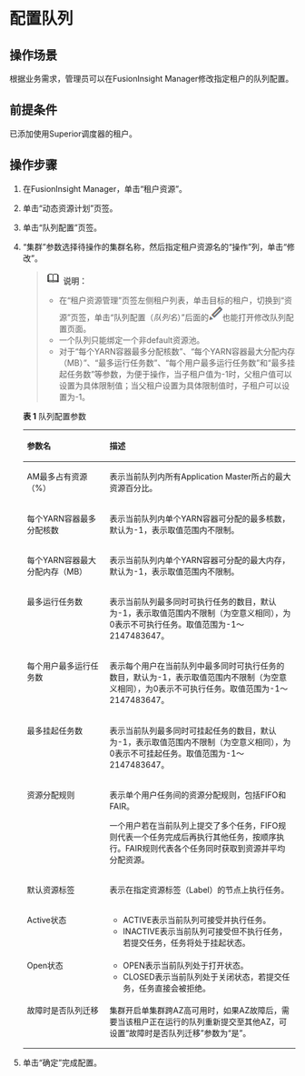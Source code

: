 # 配置队列<a name="admin_guide_000112"></a>

## 操作场景<a name="zh-cn_topic_0263899423_s2276432d802d4b0a91d32ba89e2b811c"></a>

根据业务需求，管理员可以在FusionInsight Manager修改指定租户的队列配置。

## 前提条件<a name="zh-cn_topic_0263899423_sb828b6b939ad4208ac9c07570300c6e1"></a>

已添加使用Superior调度器的租户。

## 操作步骤<a name="zh-cn_topic_0263899423_section95608812530"></a>

1.  在FusionInsight Manager，单击“租户资源”。
2.  单击“动态资源计划”页签。
3.  单击“队列配置”页签。
4.  “集群”参数选择待操作的集群名称，然后指定租户资源名的“操作”列，单击“修改”。

    >![](public_sys-resources/icon-note.gif) **说明：** 
    >-   在“租户资源管理”页签左侧租户列表，单击目标的租户，切换到“资源”页签，单击“队列配置（_队列名_）”后面的![](figures/zh-cn_image_0263899409.png)也能打开修改队列配置页面。
    >-   一个队列只能绑定一个非default资源池。
    >-   对于“每个YARN容器最多分配核数”、“每个YARN容器最大分配内存（MB）”、“最多运行任务数”、“每个用户最多运行任务数”和“最多挂起任务数”等参数，为便于操作，当子租户值为-1时，父租户值可以设置为具体限制值；当父租户设置为具体限制值时，子租户可以设置为-1。

    **表 1**  队列配置参数

    <a name="zh-cn_topic_0263899423_t7e5e0a2f1ab54e63ad6515924dbf6ca5"></a>
    <table><thead align="left"><tr id="zh-cn_topic_0263899423_r5b911308688c49a5a0b88250183ef1a7"><th class="cellrowborder" valign="top" width="30.3%" id="mcps1.2.3.1.1"><p id="zh-cn_topic_0263899423_a77e68c41c8d3458e9ec15dff8b4389c9"><a name="zh-cn_topic_0263899423_a77e68c41c8d3458e9ec15dff8b4389c9"></a><a name="zh-cn_topic_0263899423_a77e68c41c8d3458e9ec15dff8b4389c9"></a>参数名</p>
    </th>
    <th class="cellrowborder" valign="top" width="69.69999999999999%" id="mcps1.2.3.1.2"><p id="zh-cn_topic_0263899423_ad32d600ba56f485f897ea078dfb2a6f8"><a name="zh-cn_topic_0263899423_ad32d600ba56f485f897ea078dfb2a6f8"></a><a name="zh-cn_topic_0263899423_ad32d600ba56f485f897ea078dfb2a6f8"></a>描述</p>
    </th>
    </tr>
    </thead>
    <tbody><tr id="zh-cn_topic_0263899423_r3473e147b7014e8f9696330ced934571"><td class="cellrowborder" valign="top" width="30.3%" headers="mcps1.2.3.1.1 "><p id="zh-cn_topic_0263899423_a0e071743225246a39deaa4aba748e2e2"><a name="zh-cn_topic_0263899423_a0e071743225246a39deaa4aba748e2e2"></a><a name="zh-cn_topic_0263899423_a0e071743225246a39deaa4aba748e2e2"></a>AM最多占有资源（%）</p>
    </td>
    <td class="cellrowborder" valign="top" width="69.69999999999999%" headers="mcps1.2.3.1.2 "><p id="zh-cn_topic_0263899423_a02167f7da7f5421cba63de63a8f06b68"><a name="zh-cn_topic_0263899423_a02167f7da7f5421cba63de63a8f06b68"></a><a name="zh-cn_topic_0263899423_a02167f7da7f5421cba63de63a8f06b68"></a>表示当前队列内所有Application Master所占的最大资源百分比。</p>
    </td>
    </tr>
    <tr id="zh-cn_topic_0263899423_r2f7f1f0bdd6a4e869b9f3824f9d91b7c"><td class="cellrowborder" valign="top" width="30.3%" headers="mcps1.2.3.1.1 "><p id="zh-cn_topic_0263899423_a0f229be407384c179593b1b0b6c27f2f"><a name="zh-cn_topic_0263899423_a0f229be407384c179593b1b0b6c27f2f"></a><a name="zh-cn_topic_0263899423_a0f229be407384c179593b1b0b6c27f2f"></a>每个YARN容器最多分配核数</p>
    </td>
    <td class="cellrowborder" valign="top" width="69.69999999999999%" headers="mcps1.2.3.1.2 "><p id="zh-cn_topic_0263899423_adaae04f2aa3a4cc3bf505090199c2097"><a name="zh-cn_topic_0263899423_adaae04f2aa3a4cc3bf505090199c2097"></a><a name="zh-cn_topic_0263899423_adaae04f2aa3a4cc3bf505090199c2097"></a>表示当前队列内单个YARN容器可分配的最多核数，默认为-1，表示取值范围内不限制。</p>
    </td>
    </tr>
    <tr id="zh-cn_topic_0263899423_r8533f3a3cd9143acb3df22f50fa0d9f2"><td class="cellrowborder" valign="top" width="30.3%" headers="mcps1.2.3.1.1 "><p id="zh-cn_topic_0263899423_aad0cdf97b8e34713acbe48752134b638"><a name="zh-cn_topic_0263899423_aad0cdf97b8e34713acbe48752134b638"></a><a name="zh-cn_topic_0263899423_aad0cdf97b8e34713acbe48752134b638"></a>每个YARN容器最大分配内存（MB）</p>
    </td>
    <td class="cellrowborder" valign="top" width="69.69999999999999%" headers="mcps1.2.3.1.2 "><p id="zh-cn_topic_0263899423_ada1e159e65fb428b812a01b0f407b0ff"><a name="zh-cn_topic_0263899423_ada1e159e65fb428b812a01b0f407b0ff"></a><a name="zh-cn_topic_0263899423_ada1e159e65fb428b812a01b0f407b0ff"></a>表示当前队列内单个YARN容器可分配的最大内存，默认为-1，表示取值范围内不限制。</p>
    </td>
    </tr>
    <tr id="zh-cn_topic_0263899423_raf34940bfa21483dbca72c23a96a5474"><td class="cellrowborder" valign="top" width="30.3%" headers="mcps1.2.3.1.1 "><p id="zh-cn_topic_0263899423_a0616caf57b554d0aa4758fe80adb8ca0"><a name="zh-cn_topic_0263899423_a0616caf57b554d0aa4758fe80adb8ca0"></a><a name="zh-cn_topic_0263899423_a0616caf57b554d0aa4758fe80adb8ca0"></a>最多运行任务数</p>
    </td>
    <td class="cellrowborder" valign="top" width="69.69999999999999%" headers="mcps1.2.3.1.2 "><p id="zh-cn_topic_0263899423_a2c9ace6365a54ebc9b87360dbf5b3d6a"><a name="zh-cn_topic_0263899423_a2c9ace6365a54ebc9b87360dbf5b3d6a"></a><a name="zh-cn_topic_0263899423_a2c9ace6365a54ebc9b87360dbf5b3d6a"></a>表示当前队列最多同时可执行任务的数目，默认为-1，表示取值范围内不限制（为空意义相同），为0表示不可执行任务。取值范围为-1～2147483647。</p>
    </td>
    </tr>
    <tr id="zh-cn_topic_0263899423_r144ff8351f5446dca2502f3efbe4603a"><td class="cellrowborder" valign="top" width="30.3%" headers="mcps1.2.3.1.1 "><p id="zh-cn_topic_0263899423_a73eb4faa914546148bdf3205ec5e5d84"><a name="zh-cn_topic_0263899423_a73eb4faa914546148bdf3205ec5e5d84"></a><a name="zh-cn_topic_0263899423_a73eb4faa914546148bdf3205ec5e5d84"></a>每个用户最多运行任务数</p>
    </td>
    <td class="cellrowborder" valign="top" width="69.69999999999999%" headers="mcps1.2.3.1.2 "><p id="zh-cn_topic_0263899423_adf6c00e17e0f4e8980796f401edf4a66"><a name="zh-cn_topic_0263899423_adf6c00e17e0f4e8980796f401edf4a66"></a><a name="zh-cn_topic_0263899423_adf6c00e17e0f4e8980796f401edf4a66"></a>表示每个用户在当前队列中最多同时可执行任务的数目，默认为-1，表示取值范围内不限制（为空意义相同），为0表示不可执行任务。取值范围为-1～2147483647。</p>
    </td>
    </tr>
    <tr id="zh-cn_topic_0263899423_r8f4b14705dbc4baf835d0b096b4a9c43"><td class="cellrowborder" valign="top" width="30.3%" headers="mcps1.2.3.1.1 "><p id="zh-cn_topic_0263899423_a0302cd2aaae64a938777691118efa608"><a name="zh-cn_topic_0263899423_a0302cd2aaae64a938777691118efa608"></a><a name="zh-cn_topic_0263899423_a0302cd2aaae64a938777691118efa608"></a>最多挂起任务数</p>
    </td>
    <td class="cellrowborder" valign="top" width="69.69999999999999%" headers="mcps1.2.3.1.2 "><p id="zh-cn_topic_0263899423_a85e2f6184fcc4ac4bbd789fe19c59e5d"><a name="zh-cn_topic_0263899423_a85e2f6184fcc4ac4bbd789fe19c59e5d"></a><a name="zh-cn_topic_0263899423_a85e2f6184fcc4ac4bbd789fe19c59e5d"></a>表示当前队列最多同时可挂起任务的数目，默认为-1，表示取值范围内不限制（为空意义相同），为0表示不可挂起任务。取值范围为-1～2147483647。</p>
    </td>
    </tr>
    <tr id="zh-cn_topic_0263899423_r819ae33486d44a0da5b645edb94b10f4"><td class="cellrowborder" valign="top" width="30.3%" headers="mcps1.2.3.1.1 "><p id="zh-cn_topic_0263899423_a5d3485641a434137b9b815c4478af35f"><a name="zh-cn_topic_0263899423_a5d3485641a434137b9b815c4478af35f"></a><a name="zh-cn_topic_0263899423_a5d3485641a434137b9b815c4478af35f"></a>资源分配规则</p>
    </td>
    <td class="cellrowborder" valign="top" width="69.69999999999999%" headers="mcps1.2.3.1.2 "><p id="zh-cn_topic_0263899423_p178552030192113"><a name="zh-cn_topic_0263899423_p178552030192113"></a><a name="zh-cn_topic_0263899423_p178552030192113"></a>表示单个用户任务间的资源分配规则，包括FIFO和FAIR。</p>
    <p id="zh-cn_topic_0263899423_a34305b328f1240a59421b7937f727cc1"><a name="zh-cn_topic_0263899423_a34305b328f1240a59421b7937f727cc1"></a><a name="zh-cn_topic_0263899423_a34305b328f1240a59421b7937f727cc1"></a>一个用户若在当前队列上提交了多个任务，FIFO规则代表一个任务完成后再执行其他任务，按顺序执行。FAIR规则代表各个任务同时获取到资源并平均分配资源。</p>
    </td>
    </tr>
    <tr id="zh-cn_topic_0263899423_r9cfd63ef943944efab518b20b12b98ed"><td class="cellrowborder" valign="top" width="30.3%" headers="mcps1.2.3.1.1 "><p id="zh-cn_topic_0263899423_a81950623ccd54b5bbae6fb6ccb23968e"><a name="zh-cn_topic_0263899423_a81950623ccd54b5bbae6fb6ccb23968e"></a><a name="zh-cn_topic_0263899423_a81950623ccd54b5bbae6fb6ccb23968e"></a>默认资源标签</p>
    </td>
    <td class="cellrowborder" valign="top" width="69.69999999999999%" headers="mcps1.2.3.1.2 "><p id="zh-cn_topic_0263899423_aaa9fab0b7bd74041a72d570d3dda9417"><a name="zh-cn_topic_0263899423_aaa9fab0b7bd74041a72d570d3dda9417"></a><a name="zh-cn_topic_0263899423_aaa9fab0b7bd74041a72d570d3dda9417"></a>表示在指定资源标签（Label）的节点上执行任务。</p>
    </td>
    </tr>
    <tr id="zh-cn_topic_0263899423_rb572d8a6af794ed4863c2a0ac1a32b29"><td class="cellrowborder" valign="top" width="30.3%" headers="mcps1.2.3.1.1 "><p id="zh-cn_topic_0263899423_a5f284905972241e189224c8402c0f56b"><a name="zh-cn_topic_0263899423_a5f284905972241e189224c8402c0f56b"></a><a name="zh-cn_topic_0263899423_a5f284905972241e189224c8402c0f56b"></a>Active状态</p>
    </td>
    <td class="cellrowborder" valign="top" width="69.69999999999999%" headers="mcps1.2.3.1.2 "><a name="zh-cn_topic_0263899423_ul218013592217"></a><a name="zh-cn_topic_0263899423_ul218013592217"></a><ul id="zh-cn_topic_0263899423_ul218013592217"><li>ACTIVE表示当前队列可接受并执行任务。</li><li>INACTIVE表示当前队列可接受但不执行任务，若提交任务，任务将处于挂起状态。</li></ul>
    </td>
    </tr>
    <tr id="zh-cn_topic_0263899423_r7697c6a3eefd4f1ea931d27a3eb8a4a8"><td class="cellrowborder" valign="top" width="30.3%" headers="mcps1.2.3.1.1 "><p id="zh-cn_topic_0263899423_a37f0eff8e1ae4c68a0522f32015f2859"><a name="zh-cn_topic_0263899423_a37f0eff8e1ae4c68a0522f32015f2859"></a><a name="zh-cn_topic_0263899423_a37f0eff8e1ae4c68a0522f32015f2859"></a>Open状态</p>
    </td>
    <td class="cellrowborder" valign="top" width="69.69999999999999%" headers="mcps1.2.3.1.2 "><a name="zh-cn_topic_0263899423_ul128718379229"></a><a name="zh-cn_topic_0263899423_ul128718379229"></a><ul id="zh-cn_topic_0263899423_ul128718379229"><li>OPEN表示当前队列处于打开状态。</li><li>CLOSED表示当前队列处于关闭状态，若提交任务，任务直接会被拒绝。</li></ul>
    </td>
    </tr>
    <tr id="zh-cn_topic_0263899423_row2073481315298"><td class="cellrowborder" valign="top" width="30.3%" headers="mcps1.2.3.1.1 "><p id="zh-cn_topic_0263899423_p273410131292"><a name="zh-cn_topic_0263899423_p273410131292"></a><a name="zh-cn_topic_0263899423_p273410131292"></a>故障时是否队列迁移</p>
    </td>
    <td class="cellrowborder" valign="top" width="69.69999999999999%" headers="mcps1.2.3.1.2 "><p id="zh-cn_topic_0263899423_p7734141312910"><a name="zh-cn_topic_0263899423_p7734141312910"></a><a name="zh-cn_topic_0263899423_p7734141312910"></a>集群开启单集群跨AZ高可用时，如果AZ故障后，需要当该租户正在运行的队列重新提交至其他AZ，可设置“故障时是否队列迁移”参数为“是”。</p>
    </td>
    </tr>
    </tbody>
    </table>

5.  单击“确定”完成配置。

